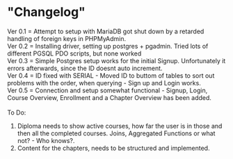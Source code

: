 <h1>"Changelog" </h1>

<p>
Ver 0.1 = Attempt to setup with MariaDB got shut down by a retarded handling of foreign keys in PHPMyAdmin. <br>
Ver 0.2 = Installing driver, setting up postgres + pgadmin. Tried lots of different PGSQL PDO scripts, but none worked <br>
Ver 0.3 = Simple Postgres setup works for the initial Signup. Unfortunately it errors afterwards, since the ID doesnt auto increment.<br>
Ver 0.4 = ID fixed with SERIAL - Moved ID to buttom of tables to sort out problems with the order, when querying - Sign up and Login works.<br>
Ver 0.5 = Connection and setup somewhat functional - Signup, Login, Course Overview, Enrollment and a Chapter Overview has been added.<br>
<br>
To Do: <br>
<ol>
<li>
Diploma needs to show active courses, how far the user is in those and then all the completed courses. Joins, Aggregated Functions or what not? - Who knows?.
</li>
<li>Content for the chapters, needs to be structured and implemented.
</li>
<ol>

</p>
